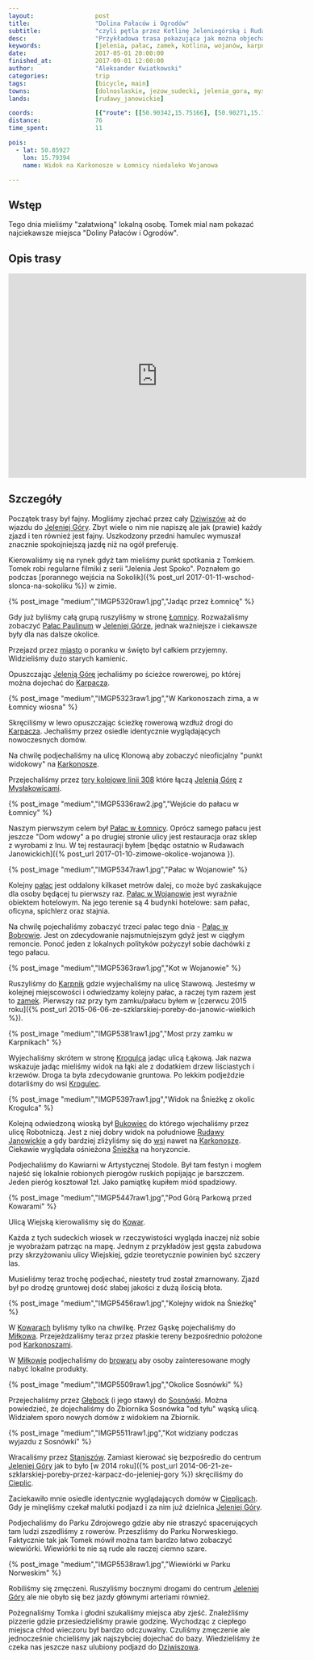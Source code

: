 ```yaml
---
layout:                 post
title:                  "Dolina Pałaców i Ogrodów"
subtitle:               "czyli pętla przez Kotlinę Jeleniogórską i Rudawy Janowickie"
desc:                   "Przykładowa trasa pokazująca jak można objechać najważniejsze pałace Kotliny Jeleniogórskiej."
keywords:               [jelenia, pałac, zamek, kotlina, wojanów, karpniki, sosnówka, cieplice, wiewiórka]
date:                   2017-05-01 20:00:00
finished_at:            2017-09-01 12:00:00
author:                 "Aleksander Kwiatkowski"
categories:             trip
tags:                   [bicycle, main]
towns:                  [dolnoslaskie, jezow_sudecki, jelenia_gora, myslakowice, kowary, podgorzyn]
lands:                  [rudawy_janowickie]

coords:                 [{"route": [[50.90342,15.75166], [50.90271,15.73475], [50.88382,15.75939], [50.87418,15.75930], [50.86020,15.77389], [50.85625,15.78153], [50.86605,15.79930], [50.87629,15.80677], [50.87662,15.81406], [50.86833,15.83166], [50.84991,15.85329], [50.83771,15.84007], [50.82866,15.83380], [50.82497,15.81809], [50.82628,15.82256], [50.81944,15.83432], [50.81391,15.83758], [50.80521,15.82925], [50.80250,15.82333], [50.80645,15.81852], [50.80461,15.80144], [50.80239,15.78084], [50.79816,15.77690], [50.80412,15.76642], [50.81426,15.76230], [50.81508,15.75587], [50.82468,15.74514], [50.81855,15.73681], [50.81660,15.72995], [50.81871,15.72179], [50.82386,15.72111], [50.83666,15.73450], [50.84484,15.74076], [50.85091,15.73364], [50.86418,15.68961], [50.88807,15.71458], [50.88801,15.71922], [50.90296,15.73492]], "type": "bicycle"}]
distance:               76
time_spent:             11

pois:
  - lat: 50.85927
    lon: 15.79394
    name: Widok na Karkonosze w Łomnicy niedaleko Wojanowa

---
```


[wiki-dziwiszow]: https://pl.wikipedia.org/wiki/Dziwisz%C3%B3w
[wiki-jelenia-gora]: https://pl.wikipedia.org/wiki/Jelenia_G%C3%B3ra
[wiki-lomnica]: https://pl.wikipedia.org/wiki/%C5%81omnica_(powiat_jeleniog%C3%B3rski)
[wiki-palac-paulinum]: https://pl.wikipedia.org/wiki/Pa%C5%82ac_Paulinum_w_Jeleniej_G%C3%B3rze
[wiki-karpacz]: https://pl.wikipedia.org/wiki/Karpacz
[wiki-karkonosze]: https://pl.wikipedia.org/wiki/Karkonosze
[wiki-myslakowice]: https://pl.wikipedia.org/wiki/Mys%C5%82akowice
[wiki-karpniki]: https://pl.wikipedia.org/wiki/Karpniki
[wiki-krogulec]: https://pl.wikipedia.org/wiki/Krogulec_(wojew%C3%B3dztwo_dolno%C5%9Bl%C4%85skie)
[wiki-bukowiec]: https://pl.wikipedia.org/wiki/Bukowiec_(powiat_jeleniog%C3%B3rski)
[wiki-rudawy-janowickie]: https://pl.wikipedia.org/wiki/Rudawy_Janowickie
[wiki-sniezka]: https://pl.wikipedia.org/wiki/%C5%9Anie%C5%BCka
[wiki-kowary]: https://pl.wikipedia.org/wiki/Kowary
[wiki-milkow]: https://pl.wikipedia.org/wiki/Mi%C5%82k%C3%B3w_(wojew%C3%B3dztwo_dolno%C5%9Bl%C4%85skie)
[wiki-glebock]: https://pl.wikipedia.org/wiki/G%C5%82%C4%99bock_(wojew%C3%B3dztwo_dolno%C5%9Bl%C4%85skie)
[wiki-sosnowka]: https://pl.wikipedia.org/wiki/Sosn%C3%B3wka_(powiat_jeleniog%C3%B3rski)
[wiki-staniszow]: https://pl.wikipedia.org/wiki/Stanisz%C3%B3w
[wiki-cieplice]: https://pl.wikipedia.org/wiki/Cieplice_%C5%9Al%C4%85skie-Zdr%C3%B3j
[wiki-linia-308]: https://pl.wikipedia.org/wiki/Linia_kolejowa_nr_308
[wiki-palac-lomnica]: https://pl.wikipedia.org/wiki/Pa%C5%82ac_w_%C5%81omnicy
[wiki-palac-wojanow]: https://pl.wikipedia.org/wiki/Pa%C5%82ac_w_Wojanowie
[wiki-palac-bobrow]: https://pl.wikipedia.org/wiki/Pa%C5%82ac_w_Bobrowie
[wiki-zamek-karpniki]: https://pl.wikipedia.org/wiki/Zamek_w_Karpnikach

[milkow-browar]: http://palac.spiz.pl/browar


Wstęp
-----

Tego dnia mieliśmy "załatwioną" lokalną osobę. Tomek mial nam pokazać najciekawsze
miejsca "Doliny Pałaców i Ogrodów".

Opis trasy
----------

<iframe height='405' width='590' frameborder='0' allowtransparency='true' scrolling='no' src='https://www.strava.com/activities/966518117/embed/6ad9926939ba16ca79df47388eacc0c80fac81b9'></iframe>

Szczegóły
---------

Początek trasy był fajny. Mogliśmy zjechać przez cały [Dziwiszów][wiki-dziwiszow]
aż do wjazdu do [Jeleniej Góry][wiki-jelenia-gora]. Zbyt wiele o nim nie napiszę
ale jak (prawie) każdy zjazd i ten również jest fajny.
Uszkodzony przedni hamulec wymuszał znacznie spokojniejszą jazdę niż
na ogół preferuję.

Kierowaliśmy się na rynek gdyż tam mieliśmy punkt spotkania z Tomkiem.
Tomek robi regularne filmiki z serii "Jelenia Jest Spoko". Poznałem go
podczas
[porannego wejścia na Sokolik]({% post_url 2017-01-11-wschod-slonca-na-sokoliku %})
w zimie.

{% post_image "medium","IMGP5320raw1.jpg","Jadąc przez Łomnicę" %}

Gdy już byliśmy całą grupą ruszyliśmy w stronę [Łomnicy][wiki-lomnica].
Rozważaliśmy zobaczyć [Pałac Paulinum][wiki-palac-paulinum] w
[Jeleniej Górze][wiki-jelenia-gora], jednak ważniejsze i ciekawsze były dla
nas dalsze okolice.

Przejazd przez [miasto][wiki-jelenia-gora] o poranku w święto był całkiem
przyjemny. Widzieliśmy dużo starych kamienic.

Opuszczając [Jelenią Górę][wiki-jelenia-gora] jechaliśmy po ścieżce rowerowej,
po której można dojechać do [Karpacza][wiki-karpacz].

{% post_image "medium","IMGP5323raw1.jpg","W Karkonoszach zima, a w Łomnicy wiosna" %}

Skręciliśmy w lewo opuszczając ścieżkę rowerową wzdłuż drogi do
[Karpacza][wiki-karpacz]. Jechaliśmy przez osiedle identycznie wyglądających
nowoczesnych domów.

Na chwilę podjechaliśmy na ulicę Klonową aby zobaczyć nieoficjalny
"punkt widokowy" na [Karkonosze][wiki-karkonosze].

Przejechaliśmy przez
[tory kolejowe linii 308][wiki-linia-308] które łączą [Jelenią Górę][wiki-jelenia-gora]
z [Mysłakowicami][wiki-myslakowice].

{% post_image "medium","IMGP5336raw2.jpg","Wejście do pałacu w Łomnicy" %}

Naszym pierwszym celem był [Pałac w Łomnicy][wiki-palac-lomnica]. Oprócz
samego pałacu jest jeszcze "Dom wdowy" a po drugiej stronie ulicy jest
restauracja oraz sklep z wyrobami z lnu.
W tej restauracji byłem [będąc ostatnio w Rudawach Janowickich]({% post_url 2017-01-10-zimowe-okolice-wojanowa }).

{% post_image "medium","IMGP5347raw1.jpg","Pałac w Wojanowie" %}

Kolejny [pałac][wiki-palac-wojanow] jest oddalony kilkaset
metrów dalej, co może być zaskakujące
dla osoby będącej tu pierwszy raz. [Pałac w Wojanowie][wiki-palac-wojanow]
jest wyraźnie obiektem hotelowym. Na jego terenie są 4 budynki hotelowe:
sam pałac, oficyna, spichlerz oraz stajnia.

Na chwilę pojechaliśmy zobaczyć trzeci pałac tego dnia -
[Pałac w Bobrowie][wiki-palac-bobrow]. Jest on zdecydowanie najsmutniejszym
gdyż jest w ciągłym remoncie. Ponoć jeden z lokalnych polityków pożyczył sobie
dachówki z tego pałacu.

{% post_image "medium","IMGP5363raw1.jpg","Kot w Wojanowie" %}

Ruszyliśmy do [Karpnik][wiki-karpniki] gdzie wyjechaliśmy na ulicę Stawową.
Jesteśmy w kolejnej miejscowości i odwiedzamy kolejny pałac, a raczej tym
razem jest to [zamek][wiki-zamek-karpniki].
Pierwszy raz przy tym zamku/pałacu byłem w
[czerwcu 2015 roku]({% post_url 2015-06-06-ze-szklarskiej-poreby-do-janowic-wielkich %}).

{% post_image "medium","IMGP5381raw1.jpg","Most przy zamku w Karpnikach" %}

Wyjechaliśmy skrótem w stronę [Krogulca][wiki-krogulec] jadąc ulicą Łąkową.
Jak nazwa wskazuje jadąc mieliśmy widok na łąki ale z dodatkiem drzew liściastych i krzewów.
Droga ta była zdecydowanie gruntowa.
Po lekkim podjeździe dotarliśmy do wsi [Krogulec][wiki-krogulec].

{% post_image "medium","IMGP5397raw1.jpg","Widok na Śnieżkę z okolic Krogulca" %}

Kolejną odwiedzoną wioską był [Bukowiec][wiki-bukowiec] do którego wjechaliśmy
przez ulicę Robotniczą. Jest z niej dobry widok na południowe
[Rudawy Janowickie][wiki-rudawy-janowickie] a gdy bardziej zliżyliśmy
się do [wsi][wiki-bukowiec] nawet na [Karkonosze][wiki-karkonosze].
Ciekawie wyglądała ośnieżona [Śnieżka][wiki-sniezka] na horyzoncie.

Podjechaliśmy do Kawiarni w Artystycznej Stodole. Był tam festyn i mogłem
najeść się lokalnie robionych pierogów ruskich popijając je barszczem.
Jeden pieróg kosztował 1zł. Jako pamiątkę kupiłem miód spadziowy.

{% post_image "medium","IMGP5447raw1.jpg","Pod Górą Parkową przed Kowarami" %}

Ulicą Wiejską kierowaliśmy się do [Kowar][wiki-kowary].

Każda z tych
sudeckich wiosek w rzeczywistości wygląda inaczej niż sobie je wyobrażam
patrząc na mapę. Jednym z przykładów jest gęsta zabudowa przy skrzyżowaniu
ulicy Wiejskiej, gdzie teoretycznie powinien być szczery las.

Musieliśmy teraz trochę podjechać, niestety trud został zmarnowany. Zjazd
był po drodzę gruntowej dość słabej jakości z dużą ilością błota.

{% post_image "medium","IMGP5456raw1.jpg","Kolejny widok na Śnieżkę" %}

W [Kowarach][wiki-kowary] byliśmy tylko na chwilkę. Przez Gąskę
pojechaliśmy do [Miłkowa][wiki-milkow]. Przejeżdzaliśmy teraz przez płaskie
tereny bezpośrednio położone pod [Karkonoszami][wiki-karkonosze].

W [Miłkowie][wiki-milkow] podjechaliśmy do [browaru][milkow-browar] aby
osoby zainteresowane mogły nabyć lokalne produkty.

{% post_image "medium","IMGP5509raw1.jpg","Okolice Sosnówki" %}

Przejechaliśmy przez [Głębock][wiki-glebock] (i jego stawy)
do [Sosnówki][wiki-sosnowka].
Można powiedzieć, że dojechaliśmy do Zbiornika Sosnówka "od tyłu"
wąską ulicą.
Widziałem sporo nowych domów z widokiem na Zbiornik.

{% post_image "medium","IMGP5511raw1.jpg","Kot widziany podczas wyjazdu z Sosnówki" %}

Wracaliśmy przez [Staniszów][wiki-staniszow]. Zamiast
kierować się bezpośredio do centrum [Jeleniej Góry][wiki-jelenia-gora]
jak to było [w 2014 roku]({% post_url 2014-06-21-ze-szklarskiej-poreby-przez-karpacz-do-jeleniej-gory %})
skręciliśmy do [Cieplic][wiki-cieplice].

Zaciekawiło mnie osiedle identycznie wyglądających domów w
[Cieplicach][wiki-cieplice]. Gdy je minęliśmy czekał malutki podjazd i za nim
już dzielnica [Jeleniej Góry][wiki-jelenia-gora].

Podjechaliśmy do Parku Zdrojowego gdzie aby nie straszyć spacerujących tam
ludzi zszedliśmy z rowerów.
Przeszliśmy do Parku Norweskiego. Faktycznie tak jak Tomek mówił można tam bardzo
łatwo zobaczyć wiewiórki. Wiewiórki te nie są rude ale raczej ciemno szare.

{% post_image "medium","IMGP5538raw1.jpg","Wiewiórki w Parku Norweskim" %}

Robiliśmy się zmęczeni. Ruszyliśmy bocznymi drogami do centrum
[Jeleniej Góry][wiki-jelenia-gora] ale nie obyło się bez jazdy głównymi
arteriami również.

Pożegnaliśmy Tomka i głodni szukaliśmy miejsca aby zjeść. Znaleźliśmy pizzerie
gdzie przesiedzieliśmy prawie godzinę. Wychodząc z ciepłego miejsca chłod
wieczoru był bardzo odczuwalny. Czuliśmy zmęczenie ale jednocześnie chcieliśmy
jak najszybciej dojechać do bazy. Wiedzieliśmy że czeka nas jeszcze nasz
ulubiony podjazd do [Dziwiszowa][wiki-dziwiszow].
